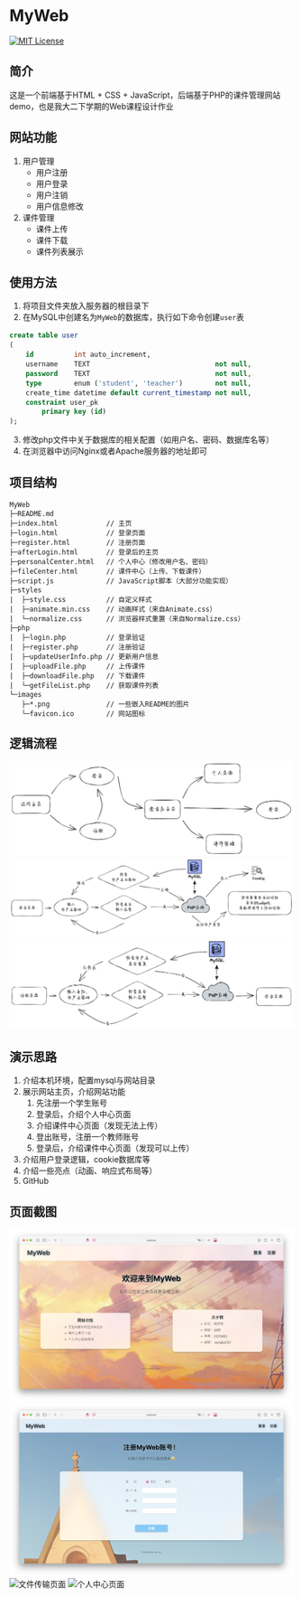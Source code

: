 # MyWeb

[![MIT License](https://img.shields.io/badge/license-MIT-green)](https://opensource.org/licenses/MIT)

## 简介

这是一个前端基于HTML + CSS + JavaScript，后端基于PHP的课件管理网站demo，也是我大二下学期的Web课程设计作业

## 网站功能

1. 用户管理
    - 用户注册
    - 用户登录
    - 用户注销
    - 用户信息修改
2. 课件管理
    - 课件上传
    - 课件下载
    - 课件列表展示

## 使用方法

1. 将项目文件夹放入服务器的根目录下
2. 在MySQL中创建名为`MyWeb`的数据库，执行如下命令创建`user`表
```sql
create table user
(
    id          int auto_increment,
    username    TEXT                               not null,
    password    TEXT                               not null,
    type        enum ('student', 'teacher')        not null,
    create_time datetime default current_timestamp not null,
    constraint user_pk
        primary key (id)
);
```
3. 修改php文件中关于数据库的相关配置（如用户名、密码、数据库名等）
4. 在浏览器中访问Nginx或者Apache服务器的地址即可

## 项目结构

```
MyWeb
├─README.md
├─index.html            // 主页
├─login.html            // 登录页面
├─register.html         // 注册页面
├─afterLogin.html       // 登录后的主页
├─personalCenter.html   // 个人中心（修改用户名、密码）
├─fileCenter.html       // 课件中心（上传、下载课件）
├─script.js             // JavaScript脚本（大部分功能实现）
├─styles
|  ├─style.css          // 自定义样式
|  ├─animate.min.css    // 动画样式（来自Animate.css）
|  └─normalize.css      // 浏览器样式重置（来自Normalize.css）
├─php
|  ├─login.php          // 登录验证
|  ├─register.php       // 注册验证
|  ├─updateUserInfo.php // 更新用户信息
|  ├─uploadFile.php     // 上传课件
|  ├─downloadFile.php   // 下载课件
|  └─getFileList.php    // 获取课件列表
└─images
   ├─*.png              // 一些嵌入README的图片
   └─favicon.ico        // 网站图标
```

## 逻辑流程

![页面逻辑](./images/pageLogi.png)
![登录逻辑](./images/loginLogi.png)
![注册逻辑](./images/registerLogi.png)

## 演示思路

1. 介绍本机环境，配置mysql与网站目录
2. 展示网站主页，介绍网站功能
    1. 先注册一个学生账号
    2. 登录后，介绍个人中心页面
    3. 介绍课件中心页面（发现无法上传）
    4. 登出账号，注册一个教师账号
    5. 登录后，介绍课件中心页面（发现可以上传）
3. 介绍用户登录逻辑，cookie数据库等
4. 介绍一些亮点（动画、响应式布局等）
5. GitHub

## 页面截图

![主页](./images/Screenshot1.png)
![注册页面](./images/Screenshot2.png)
![文件传输页面](./images/Screenshot3.png)
![个人中心页面](./images/Screenshot4.png)